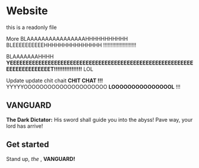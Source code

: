 # Website

this is a readonly file

More BLAAAAAAAAAAAAAAAAHHHHHHHHHHH BLEEEEEEEEEEHHHHHHHHHHHHHHH !!!!!!!!!!!!!!!!!!!!!!

BLAAAAAAAHHHH __YEEEEEEEEEEEEEEEEEEEEEEEEEEEEEEEEEEEEEEEEEEEEEEEEEEEEEEEEEEEEEEEEEEEEEEEET!!!!!!!!!!!!!!!!__ LOL


Update update chit chait __CHIT CHAT !!!__
YYYYYOOOOOOOOOOOOOOOOOOOOO __LOOOOOOOOOOOOOOOL__ !!!

##  VANGUARD

__The Dark Dictator:__ His sword shall guide you into the abyss! Pave way, your lord has arrive!

## Get started

Stand up, _the_ , __VANGUARD!__
